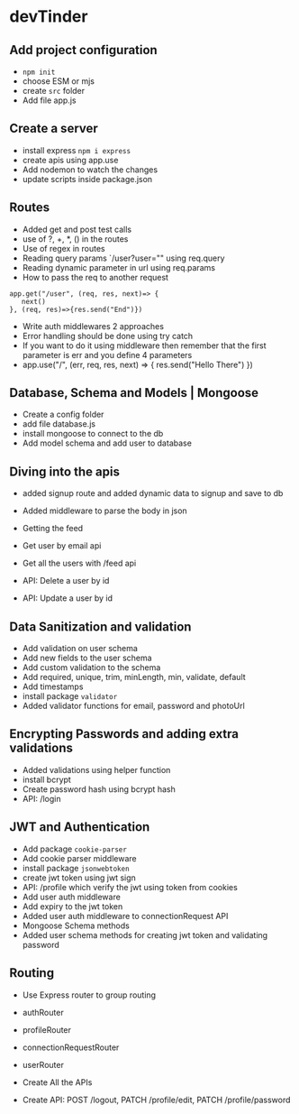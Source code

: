 # devTinder

## Add project configuration

- `npm init`
- choose ESM or mjs
- create `src` folder
- Add file app.js

## Create a server

- install express `npm i express`
- create apis using app.use
- Add nodemon to watch the changes
- update scripts inside package.json

## Routes

- Added get and post test calls
- use of ?, +, \*, () in the routes
- Use of regex in routes
- Reading query params `/user?user="" using req.query
- Reading dynamic parameter in url using req.params
- How to pass the req to another request

```
app.get("/user", (req, res, next)=> {
   next()
}, (req, res)=>{res.send("End")})

```

- Write auth middlewares 2 approaches
- Error handling should be done using try catch
- If you want to do it using middleware then remember that the first parameter is err and you define 4 parameters
- app.use("/", (err, req, res, next) => {
  res.send("Hello There")
  })

## Database, Schema and Models | Mongoose

- Create a config folder
- add file database.js
- install mongoose to connect to the db
- Add model schema and add user to database

## Diving into the apis

- added signup route and added dynamic data to signup and save to db
- Added middleware to parse the body in json
- Getting the feed
- Get user by email api
- Get all the users with /feed api

- API: Delete a user by id
- API: Update a user by id

## Data Sanitization and validation

- Add validation on user schema
- Add new fields to the user schema
- Add custom validation to the schema
- Add required, unique, trim, minLength, min, validate, default
- Add timestamps
- install package `validator`
- Added validator functions for email, password and photoUrl

## Encrypting Passwords and adding extra validations

- Added validations using helper function
- install bcrypt
- Create password hash using bcrypt hash
- API: /login

## JWT and Authentication

- Add package `cookie-parser`
- Add cookie parser middleware
- install package `jsonwebtoken`
- create jwt token using jwt sign
- API: /profile which verify the jwt using token from cookies
- Add user auth middleware
- Add expiry to the jwt token
- Added user auth middleware to connectionRequest API
- Mongoose Schema methods
- Added user schema methods for creating jwt token and validating password

## Routing

- Use Express router to group routing
- authRouter
- profileRouter
- connectionRequestRouter
- userRouter

- Create All the APIs
- Create API: POST /logout, PATCH /profile/edit, PATCH /profile/password
